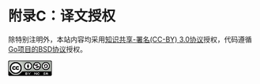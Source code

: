 # 附录C：译文授权

除特别注明外，本站内容均采用[知识共享-署名\(CC-BY\) 3.0协议](http://creativecommons.org/licenses/by/3.0/)授权，代码遵循[Go项目的BSD协议](http://golang.org/LICENSE)授权。

[![Creative Commons License](../.gitbook/assets/by-nc-sa-4.0-88x31.png)](http://creativecommons.org/licenses/by-nc-sa/4.0/)

